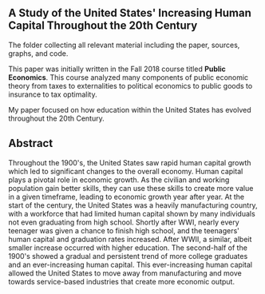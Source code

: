 ## A Study of the United States' Increasing Human Capital Throughout the 20th Century

The folder collecting all relevant material including the paper, sources, graphs, and code.

This paper was initially written in the Fall 2018 course titled **Public Economics**. This course 
analyzed many components of public economic theory from taxes to externalities to 
political economics to public goods to insurance to tax optimality. 

My paper focused on how education within the United States has evolved throughout the 20th Century. 

## Abstract
 
Throughout the 1900's, the United States saw rapid human capital growth which led to significant changes
to the overall economy. Human capital plays a pivotal role in economic growth. As the civilian and working 
population gain better skills, they can use these skills to create more value in a given timeframe, leading 
to economic growth year after year. At the start of the century, the United States was a heavily manufacturing 
country, with a workforce that had limited human capital shown by many individuals not even graduating from 
high school. Shortly after WWI, nearly every teenager was given a chance to finish high school, and the 
teenagers' human capital and graduation rates increased. After WWII, a similar, albeit smaller increase 
occurred with higher education. The second-half of the 1900's showed a gradual and persistent trend of 
more college graduates and an ever-increasing human capital. This ever-increasing human capital allowed 
the United States to move away from manufacturing and move towards service-based industries that 
create more economic output. 

